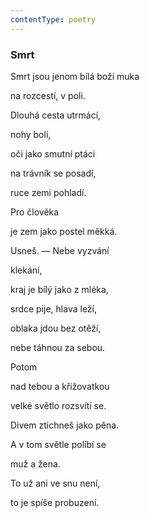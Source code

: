 ```yaml
---
contentType: poetry
---
```


<section>

### Smrt

Smrt jsou jenom bílá boží muka

na rozcestí, v poli.

Dlouhá cesta utrmácí,

nohy bolí,

oči jako smutní ptáci

na trávník se posadí,

ruce zemi pohladí.

Pro člověka

je zem jako postel měkká.

Usneš. — Nebe vyzvání

klekání,

kraj je bílý jako z mléka,

srdce pije, hlava leží,

oblaka jdou bez otěží,

nebe táhnou za sebou.

Potom

nad tebou a křižovatkou

velké světlo rozsvítí se.

Divem ztichneš jako pěna.

A v tom světle políbí se

muž a žena.

To už ani ve snu není,

to je spíše probuzení.

</section>
